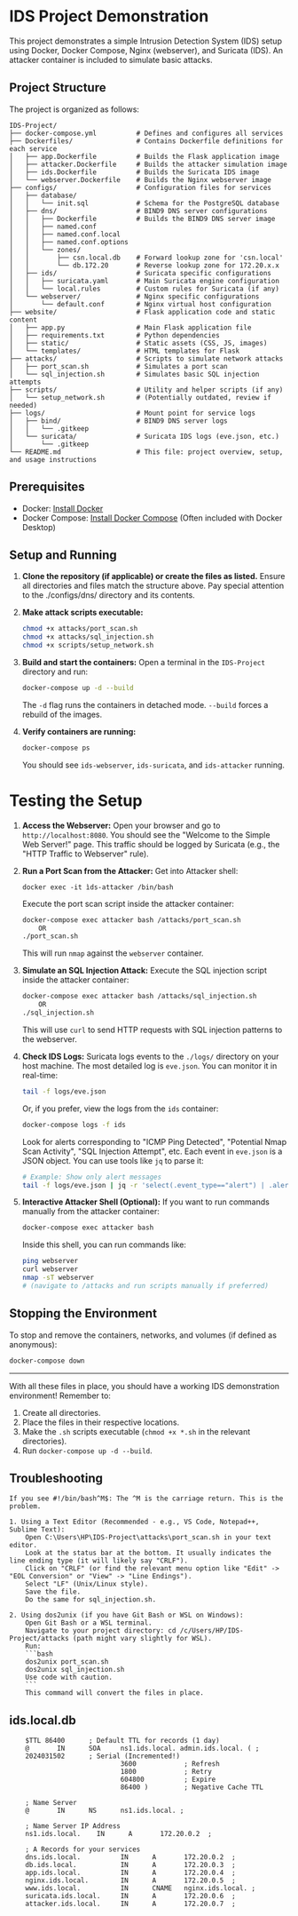 # IDS Project Demonstration

This project demonstrates a simple Intrusion Detection System (IDS) setup using Docker, Docker Compose, Nginx (webserver), and Suricata (IDS). An attacker container is included to simulate basic attacks.

## Project Structure

The project is organized as follows:

```plaintext
IDS-Project/
├── docker-compose.yml          # Defines and configures all services
├── Dockerfiles/                # Contains Dockerfile definitions for each service
│   ├── app.Dockerfile          # Builds the Flask application image
│   ├── attacker.Dockerfile     # Builds the attacker simulation image
│   ├── ids.Dockerfile          # Builds the Suricata IDS image
│   └── webserver.Dockerfile    # Builds the Nginx webserver image
├── configs/                    # Configuration files for services
│   ├── database/
│   │   └── init.sql            # Schema for the PostgreSQL database
│   ├── dns/                    # BIND9 DNS server configurations
│   │   ├── Dockerfile          # Builds the BIND9 DNS server image
│   │   ├── named.conf
│   │   ├── named.conf.local
│   │   ├── named.conf.options
│   │   └── zones/
│   │       ├── csn.local.db    # Forward lookup zone for 'csn.local'
│   │       └── db.172.20       # Reverse lookup zone for 172.20.x.x
│   ├── ids/                    # Suricata specific configurations
│   │   ├── suricata.yaml       # Main Suricata engine configuration
│   │   └── local.rules         # Custom rules for Suricata (if any)
│   └── webserver/              # Nginx specific configurations
│       └── default.conf        # Nginx virtual host configuration
├── website/                    # Flask application code and static content
│   ├── app.py                  # Main Flask application file
│   ├── requirements.txt        # Python dependencies
│   ├── static/                 # Static assets (CSS, JS, images)
│   └── templates/              # HTML templates for Flask
├── attacks/                    # Scripts to simulate network attacks
│   ├── port_scan.sh            # Simulates a port scan
│   └── sql_injection.sh        # Simulates basic SQL injection attempts
├── scripts/                    # Utility and helper scripts (if any)
│   └── setup_network.sh        # (Potentially outdated, review if needed)
├── logs/                       # Mount point for service logs
│   ├── bind/                   # BIND9 DNS server logs
│   │   └── .gitkeep
│   └── suricata/               # Suricata IDS logs (eve.json, etc.)
│       └── .gitkeep
└── README.md                   # This file: project overview, setup, and usage instructions
```

## Prerequisites

*   Docker: [Install Docker](https://docs.docker.com/get-docker/)
*   Docker Compose: [Install Docker Compose](https://docs.docker.com/compose/install/) (Often included with Docker Desktop)

## Setup and Running

1.  **Clone the repository (if applicable) or create the files as listed.**
    Ensure all directories and files match the structure above. Pay special attention to the ./configs/dns/ directory and its contents.

2.  **Make attack scripts executable:**
    ```bash
    chmod +x attacks/port_scan.sh
    chmod +x attacks/sql_injection.sh
    chmod +x scripts/setup_network.sh
    ```

3.  **Build and start the containers:**
    Open a terminal in the `IDS-Project` directory and run:
    ```bash
    docker-compose up -d --build
    ```
    The `-d` flag runs the containers in detached mode. `--build` forces a rebuild of the images.

4.  **Verify containers are running:**
    ```bash
    docker-compose ps
    ```
    You should see `ids-webserver`, `ids-suricata`, and `ids-attacker` running.

# Testing the Setup

1.  **Access the Webserver:**
    Open your browser and go to `http://localhost:8080`. You should see the "Welcome to the Simple Web Server!" page.
    This traffic should be logged by Suricata (e.g., the "HTTP Traffic to Webserver" rule).

2.  **Run a Port Scan from the Attacker:**
    Get into Attacker shell:
    ```
    docker exec -it ìds-attacker /bin/bash
    ```
    Execute the port scan script inside the attacker container:
    ```bash
    docker-compose exec attacker bash /attacks/port_scan.sh
        OR
    ./port_scan.sh
    ```
    This will run `nmap` against the `webserver` container.

3.  **Simulate an SQL Injection Attack:**
    Execute the SQL injection script inside the attacker container:
    ```bash
    docker-compose exec attacker bash /attacks/sql_injection.sh
        OR
    ./sql_injection.sh
    ```
    This will use `curl` to send HTTP requests with SQL injection patterns to the webserver.

4.  **Check IDS Logs:**
    Suricata logs events to the `./logs/` directory on your host machine. The most detailed log is `eve.json`.
    You can monitor it in real-time:
    ```bash
    tail -f logs/eve.json
    ```
    Or, if you prefer, view the logs from the `ids` container:
    ```bash
    docker-compose logs -f ids
    ```
    Look for alerts corresponding to "ICMP Ping Detected", "Potential Nmap Scan Activity", "SQL Injection Attempt", etc. Each event in `eve.json` is a JSON object. You can use tools like `jq` to parse it:
    ```bash
    # Example: Show only alert messages
    tail -f logs/eve.json | jq -r 'select(.event_type=="alert") | .alert.signature'
    ```

5.  **Interactive Attacker Shell (Optional):**
    If you want to run commands manually from the attacker container:
    ```bash
    docker-compose exec attacker bash
    ```
    Inside this shell, you can run commands like:
    ```bash
    ping webserver
    curl webserver
    nmap -sT webserver
    # (navigate to /attacks and run scripts manually if preferred)
    ```

## Stopping the Environment

To stop and remove the containers, networks, and volumes (if defined as anonymous):
```bash
docker-compose down
```

---

With all these files in place, you should have a working IDS demonstration environment!
Remember to:
1.  Create all directories.
2.  Place the files in their respective locations.
3.  Make the `.sh` scripts executable (`chmod +x *.sh` in the relevant directories).
4.  Run `docker-compose up -d --build`.


## Troubleshooting
    If you see #!/bin/bash^M$: The ^M is the carriage return. This is the problem.
    
    1. Using a Text Editor (Recommended - e.g., VS Code, Notepad++, Sublime Text):
        Open C:\Users\HP\IDS-Project\attacks\port_scan.sh in your text editor.
        Look at the status bar at the bottom. It usually indicates the line ending type (it will likely say "CRLF").
        Click on "CRLF" (or find the relevant menu option like "Edit" -> "EOL Conversion" or "View" -> "Line Endings").
        Select "LF" (Unix/Linux style).
        Save the file.
        Do the same for sql_injection.sh.

    2. Using dos2unix (if you have Git Bash or WSL on Windows):
        Open Git Bash or a WSL terminal.
        Navigate to your project directory: cd /c/Users/HP/IDS-Project/attacks (path might vary slightly for WSL).
        Run:
        ```bash
        dos2unix port_scan.sh
        dos2unix sql_injection.sh
        Use code with caution.
        ```
        This command will convert the files in place.

## ids.local.db
```plaintext
    $TTL 86400      ; Default TTL for records (1 day)
    @       IN      SOA     ns1.ids.local. admin.ids.local. ( ; 
    2024031502      ; Serial (Incremented!)
                            3600            ; Refresh
                            1800            ; Retry
                            604800          ; Expire
                            86400 )         ; Negative Cache TTL

    ; Name Server
    @       IN      NS      ns1.ids.local. ; 

    ; Name Server IP Address
    ns1.ids.local.    IN      A       172.20.0.2  ; 

    ; A Records for your services
    dns.ids.local.          IN      A       172.20.0.2  ; 
    db.ids.local.           IN      A       172.20.0.3  ; 
    app.ids.local.          IN      A       172.20.0.4  ; 
    nginx.ids.local.        IN      A       172.20.0.5  ; 
    www.ids.local.          IN      CNAME   nginx.ids.local. ; 
    suricata.ids.local.     IN      A       172.20.0.6  ; 
    attacker.ids.local.     IN      A       172.20.0.7  ; 
```